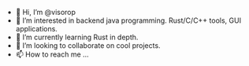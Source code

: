 - 👋 Hi, I’m @visorop
- 👀 I’m interested in backend java programming. Rust/C/C++ tools, GUI applications.
- 🌱 I’m currently learning Rust in depth.
- 💞️ I’m looking to collaborate on cool projects.
- 📫 How to reach me ...

<!---
visorop/visorop is a ✨ special ✨ repository because its `README.md` (this file) appears on your GitHub profile.
You can click the Preview link to take a look at your changes.
--->
